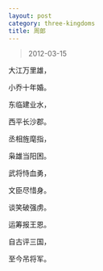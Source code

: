 ```yaml
---
layout: post
category: three-kingdoms
title: 周郞
---
```


> 2012-03-15

大江万里雄，

小乔十年婚。

东临建业水，

西平长沙郡。

丞相旌麾指，

枭雄当阳困。

武将恃血勇，

文臣尽惜身。

谈笑破强虏。

运筹报王恩。

自古评三国，

至今吊将军。
